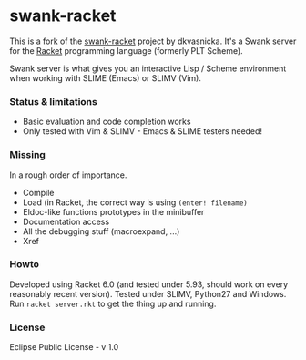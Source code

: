 swank-racket
============

This is a fork of the
[swank-racket](https://github.com/dkvasnicka/swank-racket) project by
dkvasnicka.
It's a Swank server for the [Racket](http://racket-lang.org) programming
language (formerly PLT Scheme).

Swank server is what gives you an interactive Lisp / Scheme environment when
working with SLIME (Emacs) or SLIMV (Vim).

### Status & limitations

- Basic evaluation and code completion works
- Only tested with Vim & SLIMV - Emacs & SLIME testers needed!

### Missing
In a rough order of importance.

- Compile
- Load (in Racket, the correct way is using `(enter! filename)`
- Eldoc-like functions prototypes in the minibuffer
- Documentation access
- All the debugging stuff (macroexpand, ...)
- Xref

### Howto

Developed using Racket 6.0 (and tested under 5.93, should work on every
reasonably recent version). Tested under SLIMV, Python27 and Windows.
Run `racket server.rkt` to get the thing up and running.

### License

Eclipse Public License - v 1.0
